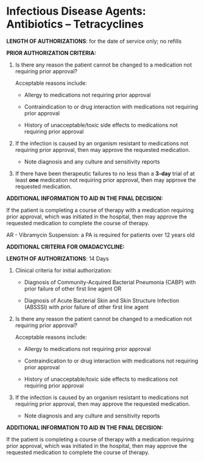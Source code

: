 # Infectious Disease Agents: Antibiotics – Tetracyclines

**LENGTH OF AUTHORIZATIONS**: for the date of service only; no refills

**PRIOR AUTHORIZATION CRITERIA:**

1. Is there any reason the patient cannot be changed to a medication not requiring prior approval?

    Acceptable reasons include:

    - Allergy to medications not requiring prior approval

    - Contraindication to or drug interaction with medications not requiring prior approval

    - History of unacceptable/toxic side effects to medications not requiring prior approval

2. If the infection is caused by an organism resistant to medications not requiring prior approval, then may approve the requested medication.

    - Note diagnosis and any culture and sensitivity reports

3. If there have been therapeutic failures to no less than a **3-day** trial of at least **one** medication not requiring prior approval, then may approve the requested medication.

**ADDITIONAL INFORMATION TO AID IN THE FINAL DECISION:**

If the patient is completing a course of therapy with a medication requiring prior approval, which was initiated in the hospital, then may approve the requested medication to complete the course of therapy.

AR - Vibramycin Suspension: a PA is required for patients over 12 years old

**ADDITIONAL CRITERIA FOR OMADACYCLINE:**

**LENGTH OF AUTHORIZATIONS**: 14 Days

1. Clinical criteria for initial authorization:

    - Diagnosis of Community-Acquired Bacterial Pneumonia (CABP) with prior failure of other first line agent OR

    - Diagnosis of Acute Bacterial Skin and Skin Structure Infection (ABSSSI) with prior failure of other first line agent

2. Is there any reason the patient cannot be changed to a medication not requiring prior approval?

    Acceptable reasons include:

    - Allergy to medications not requiring prior approval

    - Contraindication to or drug interaction with medications not requiring prior approval

    - History of unacceptable/toxic side effects to medications not requiring prior approval

3. If the infection is caused by an organism resistant to medications not requiring prior approval, then may approve the requested medication.

    - Note diagnosis and any culture and sensitivity reports

**ADDITIONAL INFORMATION TO AID IN THE FINAL DECISION:**

If the patient is completing a course of therapy with a medication requiring prior approval, which was initiated in the hospital, then may approve the requested medication to complete the course of therapy.

